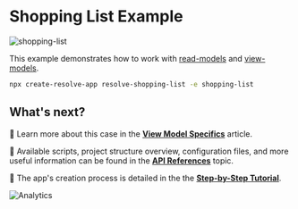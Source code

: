 # Shopping List Example

![shopping-list](https://user-images.githubusercontent.com/19663260/44575926-f3613580-a795-11e8-825f-670c36b843dd.png)

This example demonstrates how to work with [read-models](https://github.com/reimagined/resolve/blob/master/docs/Read%20Model.md) and [view-models](https://github.com/reimagined/resolve/blob/master/docs/View%20Model.md).

```sh
npx create-resolve-app resolve-shopping-list -e shopping-list
```

## What's next?

📑 Learn more about this case in the [**View Model Specifics**](https://reimagined.github.io/resolve/docs/read-side#view-model-specifics) article.

📑 Available scripts, project structure overview, configuration files, and more useful information can be found in the [**API References**](https://reimagined.github.io/resolve/docs/api-reference) topic.

📑 The app's creation process is detailed in the the [**Step-by-Step Tutorial**](https://reimagined.github.io/resolve/docs/tutorial).

![Analytics](https://ga-beacon.appspot.com/UA-118635726-1/examples-shopping-list-readme?pixel)
